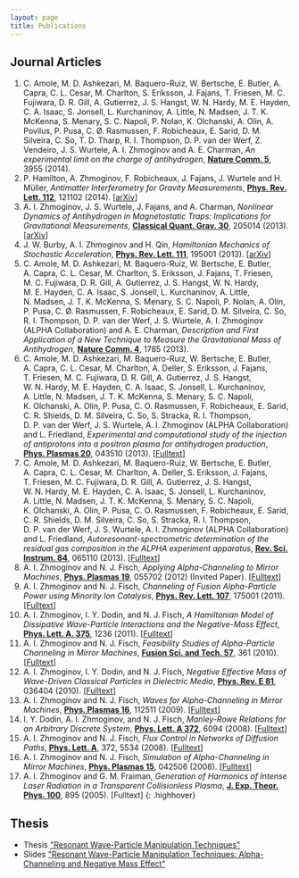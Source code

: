 ```yaml
---
layout: page
title: Publications
---
```


## Journal Articles

1. C. Amole, M. D. Ashkezari, M. Baquero-Ruiz, W. Bertsche, E. Butler, A. Capra, C. L. Cesar, 
M. Charlton, S. Eriksson, J. Fajans, T. Friesen, M. C. Fujiwara, D. R. Gill, A. Gutierrez, 
J. S. Hangst, W. N. Hardy, M. E. Hayden, C. A. Isaac, S. Jonsell, L. Kurchaninov, A. Little, 
N. Madsen, J. T. K. McKenna, S. Menary, S. C. Napoli, P. Nolan, K. Olchanski, A. Olin, 
A. Povilus, P. Pusa, C. Ø. Rasmussen, F. Robicheaux, E. Sarid, D. M. Silveira, C. So, 
T. D. Tharp, R. I. Thompson, D. P. van der Werf, Z. Vendeiro, J. S. Wurtele, A. I. Zhmoginov 
and A. E. Charman, *An experimental limit on the charge of antihydrogen*, **[Nature Comm. 5](http://www.nature.com/ncomms/2014/140603/ncomms4955/full/ncomms4955.html)**, 3955 (2014).
1. P. Hamilton, A. Zhmoginov, F. Robicheaux, J. Fajans, J. Wurtele and H. Müller, *Antimatter Interferometry for Gravity Measurements*, **[Phys. Rev. Lett. 112](http://journals.aps.org/prl/abstract/10.1103/PhysRevLett.112.121102)**, 121102 (2014). [[arXiv](http://arxiv.org/abs/1308.1079)]
2. A. I. Zhmoginov, J. S. Wurtele, J. Fajans, and A. Charman, *Nonlinear Dynamics of Antihydrogen in Magnetostatic Traps: Implications for Gravitational Measurements*, **[Classical Quant. Grav. 30](http://iopscience.iop.org/0264-9381/30/20/205014)**, 205014 (2013). [[arXiv](http://arxiv.org/abs/1303.2738)]
3. J. W. Burby, A. I. Zhmoginov and H. Qin, *Hamiltonian Mechanics of Stochastic Acceleration*, **[Phys. Rev. Lett. 111](http://journals.aps.org/prl/abstract/10.1103/PhysRevLett.111.195001)**, 195001 (2013). [[arXiv](http://arxiv.org/abs/1312.3974v1)]
4. C. Amole, M. D. Ashkezari, M. Baquero-Ruiz, W. Bertsche, E. Butler, A. Capra, C. L. Cesar, M. Charlton, S. Eriksson, J. Fajans, T. Friesen, M. C. Fujiwara, D. R. Gill, A. Gutierrez, J. S. Hangst, W. N. Hardy, M. E. Hayden, C. A. Isaac, S. Jonsell, L. Kurchaninov, A. Little, N. Madsen, J. T. K. McKenna, S. Menary, S. C. Napoli, P. Nolan, A. Olin, P. Pusa, C. Ø. Rasmussen, F. Robicheaux, E. Sarid, D. M. Silveira, C. So, R. I. Thompson, D. P. van der Werf, J. S. Wurtele, A. I. Zhmoginov (ALPHA Collaboration) and A. E. Charman, *Description and First Application of a New Technique to Measure the Gravitational Mass of Antihydrogen*, **[Nature Comm. 4](http://www.nature.com/ncomms/journal/v4/n4/full/ncomms2787.html)**, 1785 (2013).
5. C. Amole, M. D. Ashkezari, M. Baquero-Ruiz, W. Bertsche, E. Butler, A. Capra, C. L. Cesar, M. Charlton, A. Deller, S. Eriksson, J. Fajans, T. Friesen, M. C. Fujiwara, D. R. Gill, A. Gutierrez, J. S. Hangst, W. N. Hardy, M. E. Hayden, C. A. Isaac, S. Jonsell, L. Kurchaninov, A. Little, N. Madsen, J. T. K. McKenna, S. Menary, S. C. Napoli, K. Olchanski, A. Olin, P. Pusa, C. O. Rasmussen, F. Robicheaux, E. Sarid, C. R. Shields, D. M. Silveira, C. So, S. Stracka, R. I. Thompson, D. P. van der Werf, J. S. Wurtele, A. I. Zhmoginov (ALPHA Collaboration) and L. Friedland, *Experimental and computational study of the injection of antiprotons into a positron plasma for antihydrogen production*, **[Phys. Plasmas 20](http://scitation.aip.org/content/aip/journal/pop/20/4/10.1063/1.4801067)**, 043510 (2013). [[Fulltext](http://alpha.web.cern.ch/sites/alpha.web.cern.ch/files/AR_PoP.pdf)]
6. C. Amole, M. D. Ashkezari, M. Baquero-Ruiz, W. Bertsche, E. Butler, A. Capra, C. L. Cesar, M. Charlton, A. Deller, S. Eriksson, J. Fajans, T. Friesen, M. C. Fujiwara, D. R. Gill, A. Gutierrez, J. S. Hangst, W. N. Hardy, M. E. Hayden, C. A. Isaac, S. Jonsell, L. Kurchaninov, A. Little, N. Madsen, J. T. K. McKenna, S. Menary, S. C. Napoli, K. Olchanski, A. Olin, P. Pusa, C. O. Rasmussen, F. Robicheaux, E. Sarid, C. R. Shields, D. M. Silveira, C. So, S. Stracka, R. I. Thompson, D. P. van der Werf, J. S. Wurtele, A. I. Zhmoginov (ALPHA Collaboration) and L. Friedland, *Autoresonant-spectrometric determination of the residual gas composition in the ALPHA experiment apparatus*, **[Rev. Sci. Instrum. 84](http://alpha.web.cern.ch/sites/alpha.web.cern.ch/files/AutoSpecRSI.pdf)**, 065110 (2013). [[Fulltext](http://alpha.web.cern.ch/sites/alpha.web.cern.ch/files/AutoSpecRSI.pdf)]
7. A. I. Zhmoginov and N. J. Fisch, *Applying Alpha-Channeling to Mirror Machines*, **[Phys. Plasmas 19](http://scitation.aip.org/content/aip/journal/pop/19/5/10.1063/1.3701997)**, 055702 (2012) (Invited Paper). [[Fulltext](http://w3.pppl.gov/~fisch/fischpapers/2012/Zhmoginov.POP12.pdf)]
8. A. I. Zhmoginov and N. J. Fisch, *Channeling of Fusion Alpha-Particle Power using Minority Ion Catalysis*, **[Phys. Rev. Lett. 107](http://journals.aps.org/prl/abstract/10.1103/PhysRevLett.107.175001)**, 175001 (2011). [[Fulltext](http://w3.pppl.gov/~fisch/fischpapers/2011/Zhmoginov.PRL.2011.pdf)]
9. A. I. Zhmoginov, I. Y. Dodin, and N. J. Fisch, *A Hamiltonian Model of Dissipative Wave-Particle Interactions and the Negative-Mass Effect*, **[Phys. Lett. A. 375](http://www.sciencedirect.com/science/article/pii/S0375960111001095)**, 1236 (2011). [[Fulltext](http://w3.pppl.gov/~fisch/fischpapers/2011/Zhmoginov_PLA2011.pdf)]
10. A. I. Zhmoginov and N. J. Fisch, *Feasibility Studies of Alpha-Particle Channeling in Mirror Machines*, **[Fusion Sci. and Tech. 57](http://www.ans.org/pubs/journals/fst/a_9498)**, 361 (2010). [[Fulltext](http://w3.pppl.gov/~fisch/fischpapers/2010/Zhmoginov.FST.2010.pdf)]
11. A. I. Zhmoginov, I. Y. Dodin, and N. J. Fisch, *Negative Effective Mass of Wave-Driven Classical Particles in Dielectric Media*, **[Phys. Rev. E 81](http://www.ncbi.nlm.nih.gov/pubmed/20365879)**, 036404 (2010). [[Fulltext](http://w3.pppl.gov/~fisch/fischpapers/2010/zhmoginov.pre.2010.pdf)]
12. A. I. Zhmoginov and N. J. Fisch, *Waves for Alpha-Channeling in Mirror Machines*, **[Phys. Plasmas 16](http://scitation.aip.org/content/aip/journal/pop/16/11/10.1063/1.3265711?ver=pdfcov)**, 112511 (2009). [[Fulltext](http://w3.pppl.gov/~fisch/fischpapers/2009/Zhmoginov_POP09.pdf)]
13. I. Y. Dodin, A. I. Zhmoginov, and N. J. Fisch, *Manley-Rowe Relations for an Arbitrary Discrete System*, **[Phys. Lett. A 372](http://www.sciencedirect.com/science/article/pii/S0375960108012085)**, 6094 (2008). [[Fulltext](http://w3.pppl.gov/~fisch/fischpapers/2008/Dodin.manley-rowe.pdf)]
14. A. I. Zhmoginov and N. J. Fisch, *Flux Control in Networks of Diffusion Paths*, **[Phys. Lett. A](http://www.sciencedirect.com/science/article/pii/S0375960108009699)**, 372, 5534 (2008). [[Fulltext](http://w3.pppl.gov/~fisch/fischpapers/2008/Zhmoginov_PLA08.pdf)]
15. A. I. Zhmoginov and N. J. Fisch, *Simulation of Alpha-Channeling in Mirror Machines*, **[Phys. Plasmas 15](http://scitation.aip.org/content/aip/journal/pop/15/4/10.1063/1.2903900?showFTTab=true&containerItemId=content/aip/journal/pop)**, 042506 (2008). [[Fulltext](http://w3.pppl.gov/~fisch/fischpapers/2008/Zhmoginov_POP08.pdf)]
16. A. I. Zhmoginov and G. M. Fraiman, *Generation of Harmonics of Intense Laser Radiation in a Transparent Collisionless Plasma*, **[J. Exp. Theor. Phys. 100](http://link.springer.com/article/10.1134%2F1.1947313)**, 895 (2005). [Fulltext]
{: .highhover}

## Thesis

* Thesis ["Resonant Wave-Particle Manipulation Techniques"](/public/docs/thesis.pdf)
* Slides ["Resonant Wave-Particle Manipulation Techniques: Alpha-Channeling and Negative Mass Effect"](/public/docs/thesis_slides.pdf)